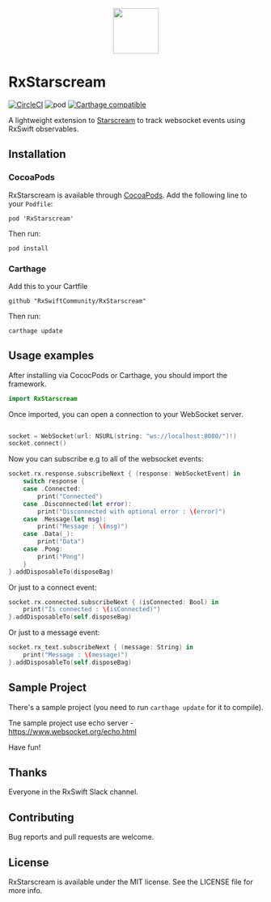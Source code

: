 <p align="center">
  <img src="https://github.com/GuyKahlon/RxStarscream/blob/master/SampleApp/Assets.xcassets/RxStarscreamIcon.imageset/RxStarscreamIcon.png" width="90" height="90"> 
</p>

RxStarscream
=========================================================================================================================
[![CircleCI](https://img.shields.io/circleci/project/github/RxSwiftCommunity/RxStarscream/master.svg)](https://circleci.com/gh/RxSwiftCommunity/RxStarscream/tree/master)
![pod](https://img.shields.io/cocoapods/v/RxStarscream.svg)
[![Carthage compatible](https://img.shields.io/badge/Carthage-compatible-4BC51D.svg?style=flat)](https://github.com/Carthage/Carthage)

A lightweight extension to [Starscream](https://github.com/daltoniam/Starscream) to track websocket events using RxSwift observables.

## Installation

### CocoaPods

RxStarscream is available through [CocoaPods](http://cocoapods.org/). 
Add the following line to your `Podfile`:

	pod 'RxStarscream'

Then run:

	pod install

### Carthage

Add this to your Cartfile

	github "RxSwiftCommunity/RxStarscream"

Then run:

	carthage update

## Usage examples

After installing via CococPods or Carthage, you should import the framework.

```swift
import RxStarscream
```

Once imported, you can open a connection to your WebSocket server.

```swift

socket = WebSocket(url: NSURL(string: "ws://localhost:8080/")!)
socket.connect()
```
Now you can subscribe e.g to all of the websocket events:

```swift
socket.rx.response.subscribeNext { (response: WebSocketEvent) in
	switch response {
	case .Connected:
		print("Connected")
	case .Disconnected(let error):
		print("Disconnected with optional error : \(error)")
	case .Message(let msg):
		print("Message : \(msg)")
	case .Data(_):
		print("Data")
	case .Pong:
		print("Pong")
  	}
}.addDisposableTo(disposeBag)
```


Or just to a connect event:

```swift
socket.rx.connected.subscribeNext { (isConnected: Bool) in        
	print("Is connected : \(isConnected)")
}.addDisposableTo(self.disposeBag)
```

Or just to a message event:

```swift
socket.rx_text.subscribeNext { (message: String) in        
	print("Message : \(message)")
}.addDisposableTo(self.disposeBag)
```
      

## Sample Project

There's a sample project (you need to run `carthage update` for it to compile). 

Tne sample project use echo server - https://www.websocket.org/echo.html 

Have fun!

## Thanks

Everyone in the RxSwift Slack channel.

## Contributing

Bug reports and pull requests are welcome.

## License

RxStarscream is available under the MIT license. See the LICENSE file for more info.


